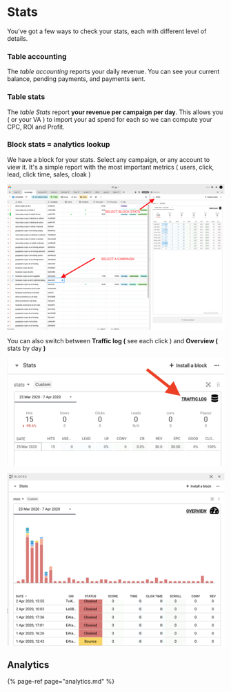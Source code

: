 # Stats

You've got a few ways to check your stats, each with different level of details. 

### Table accounting

The _table accounting_ reports your daily revenue. You can see your current balance, pending payments, and payments sent.

### Table stats

The _table Stats_ report **your revenue per campaign per day**. This allows you \( or your VA \) to import your ad spend for each so we can compute your CPC, ROI and Profit.

### Block stats = analytics lookup

We have a block for your stats. Select any campaign, or any account to view it. It's a simple report with the most important metrics \( users, click, lead, click time, sales, cloak \) 

![](../.gitbook/assets/screen-shot-2020-04-07-at-12.31.39-pm.png)

You can also switch between **Traffic log \(** see each click \)  and **Overview \(** stats by day **\)** 

![](../.gitbook/assets/screen-shot-2020-04-07-at-3.00.02-pm.png)

![](../.gitbook/assets/screen-shot-2020-04-07-at-3.01.21-pm.png)

## Analytics

{% page-ref page="analytics.md" %}



